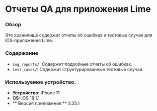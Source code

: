 # Отчеты QA для приложения Lime

### Обзор
Это хранилище содержит отчеты об ошибках и тестовые случаи для iOS-приложения Lime.

### Содержание
- `bug_reports/`: Содержит подробные отчеты об ошибках.
- `test_cases/`: Содержит структурированные тестовые случаи.

### Используемое устройство.
- **Устройство:** iPhone 11  
- **OS:** iOS 18.1.1  
- ** Версия приложения:** 3.35.1
